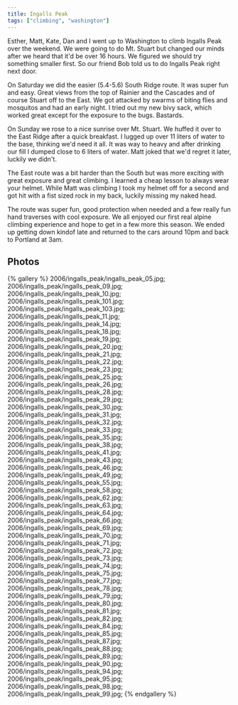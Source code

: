 ```yaml
---
title: Ingalls Peak
tags: ["climbing", "washington"]
---
```

Esther, Matt, Kate, Dan and I went up to Washington to climb Ingalls Peak over the weekend. We were going to do Mt. Stuart but changed our minds after we heard that it'd be over 16 hours.  We figured we should try something smaller first.  So our friend Bob told us to do Ingalls Peak right next door.

On Saturday we did the easier (5.4-5.6) South Ridge route.  It was super fun and easy.  Great views from the top of Rainier and the Cascades and of course Stuart off to the East.  We got attacked by swarms of biting flies and mosquitos and had an early night.  I tried out my new bivy sack, which worked great except for the exposure to the bugs.  Bastards.

On Sunday we rose to a nice sunrise over Mt. Stuart.  We huffed it over to the East Ridge after a quick breakfast.  I lugged up over 11 liters of water to the base, thinking we'd need it all.  It was way to heavy and after drinking our fill I dumped close to 6 liters of water.  Matt joked that we'd regret it later, luckily we didn't.

The East route was a bit harder than the South but was more exciting with great exposure and great climbing.  I learned a cheap lesson to always wear your helmet.  While Matt was climbing I took my helmet off for a second and got hit with a fist sized rock in my back, luckily missing my naked head.

The route was super fun, good protection when needed and a few really fun hand traverses with cool exposure.  We all enjoyed our first real alpine climbing experience and hope to get in a few more this season.  We ended up getting down kindof late and returned to the cars around 10pm and back to Portland at 3am.

## Photos 

{% gallery %} 
2006/ingalls_peak/ingalls_peak_05.jpg;
2006/ingalls_peak/ingalls_peak_09.jpg;
2006/ingalls_peak/ingalls_peak_10.jpg;
2006/ingalls_peak/ingalls_peak_101.jpg;
2006/ingalls_peak/ingalls_peak_103.jpg;
2006/ingalls_peak/ingalls_peak_11.jpg;
2006/ingalls_peak/ingalls_peak_14.jpg;
2006/ingalls_peak/ingalls_peak_18.jpg;
2006/ingalls_peak/ingalls_peak_19.jpg;
2006/ingalls_peak/ingalls_peak_20.jpg;
2006/ingalls_peak/ingalls_peak_21.jpg;
2006/ingalls_peak/ingalls_peak_22.jpg;
2006/ingalls_peak/ingalls_peak_23.jpg;
2006/ingalls_peak/ingalls_peak_25.jpg;
2006/ingalls_peak/ingalls_peak_26.jpg;
2006/ingalls_peak/ingalls_peak_28.jpg;
2006/ingalls_peak/ingalls_peak_29.jpg;
2006/ingalls_peak/ingalls_peak_30.jpg;
2006/ingalls_peak/ingalls_peak_31.jpg;
2006/ingalls_peak/ingalls_peak_32.jpg;
2006/ingalls_peak/ingalls_peak_33.jpg;
2006/ingalls_peak/ingalls_peak_35.jpg;
2006/ingalls_peak/ingalls_peak_38.jpg;
2006/ingalls_peak/ingalls_peak_41.jpg;
2006/ingalls_peak/ingalls_peak_43.jpg;
2006/ingalls_peak/ingalls_peak_46.jpg;
2006/ingalls_peak/ingalls_peak_49.jpg;
2006/ingalls_peak/ingalls_peak_55.jpg;
2006/ingalls_peak/ingalls_peak_58.jpg;
2006/ingalls_peak/ingalls_peak_62.jpg;
2006/ingalls_peak/ingalls_peak_63.jpg;
2006/ingalls_peak/ingalls_peak_64.jpg;
2006/ingalls_peak/ingalls_peak_66.jpg;
2006/ingalls_peak/ingalls_peak_69.jpg;
2006/ingalls_peak/ingalls_peak_70.jpg;
2006/ingalls_peak/ingalls_peak_71.jpg;
2006/ingalls_peak/ingalls_peak_72.jpg;
2006/ingalls_peak/ingalls_peak_73.jpg;
2006/ingalls_peak/ingalls_peak_74.jpg;
2006/ingalls_peak/ingalls_peak_75.jpg;
2006/ingalls_peak/ingalls_peak_77.jpg;
2006/ingalls_peak/ingalls_peak_78.jpg;
2006/ingalls_peak/ingalls_peak_79.jpg;
2006/ingalls_peak/ingalls_peak_80.jpg;
2006/ingalls_peak/ingalls_peak_81.jpg;
2006/ingalls_peak/ingalls_peak_82.jpg;
2006/ingalls_peak/ingalls_peak_84.jpg;
2006/ingalls_peak/ingalls_peak_85.jpg;
2006/ingalls_peak/ingalls_peak_87.jpg;
2006/ingalls_peak/ingalls_peak_88.jpg;
2006/ingalls_peak/ingalls_peak_89.jpg;
2006/ingalls_peak/ingalls_peak_90.jpg;
2006/ingalls_peak/ingalls_peak_94.jpg;
2006/ingalls_peak/ingalls_peak_95.jpg;
2006/ingalls_peak/ingalls_peak_98.jpg;
2006/ingalls_peak/ingalls_peak_99.jpg;
{% endgallery %}

